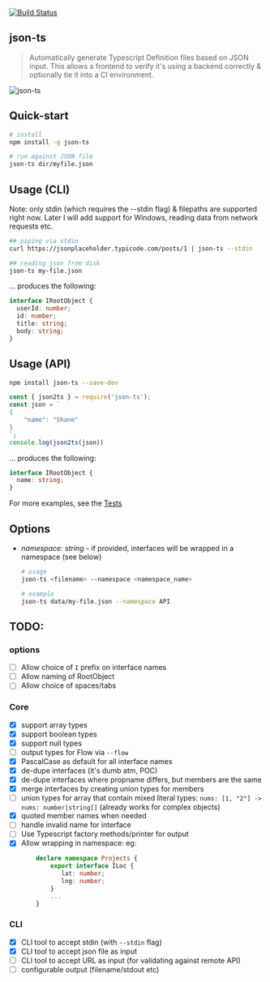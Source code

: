 [![Build Status](https://travis-ci.org/shakyShane/json-ts.svg?branch=master)](https://travis-ci.org/shakyShane/json-ts)

## json-ts

> Automatically generate Typescript Definition files based on JSON input. This allows
 a frontend to verify it's using a backend correctly & optionally tie it into a CI environment.
 
![json-ts](https://cdn.rawgit.com/shakyShane/json-ts/37ce9b2b/json-ts2.gif)
 
## Quick-start
```bash
# install
npm install -g json-ts

# run against JSON file
json-ts dir/myfile.json
```

## Usage (CLI)
Note: only stdin (which requires the --stdin flag) & filepaths are supported right now. 
Later I will add support for Windows, reading data from network requests etc.

```bash
## piping via stdin
curl https://jsonplaceholder.typicode.com/posts/1 | json-ts --stdin

## reading json from disk
json-ts my-file.json
```

... produces the following: 

```ts
interface IRootObject {
  userId: number;
  id: number;
  title: string;
  body: string;
}
```

## Usage (API)

```bash
npm install json-ts --save-dev
```

```js
const { json2ts } = require('json-ts');
const json = `
{
    "name": "Shane"
}
`;
console.log(json2ts(json))
```

... produces the following:

```ts
interface IRootObject {
  name: string;
}
```

For more examples, see the [Tests](https://github.com/shakyShane/json-ts/tree/master/__tests__) 

## Options

 - *namespace: string* - if provided, interfaces will be wrapped in a namespace (see below)
    ```bash
    # usage
    json-ts <filename> --namespace <namespace_name> 
    
    # example
    json-ts data/my-file.json --namespace API
    ```

## TODO:

### options

- [ ] Allow choice of `I` prefix on interface names
- [ ] Allow naming of RootObject
- [ ] Allow choice of spaces/tabs

### Core
- [x] support array types
- [x] support boolean types
- [x] support null types
- [ ] output types for Flow via `--flow`
- [x] PascalCase as default for all interface names
- [x] de-dupe interfaces (it's dumb atm, POC)
- [x] de-dupe interfaces where propname differs, but members are the same
- [x] merge interfaces by creating union types for members
- [ ] union types for array that contain mixed literal types: `nums: [1, "2"] -> nums: number|string[]`
      (already works for complex objects)
- [x] quoted member names when needed
- [ ] handle invalid name for interface
- [ ] Use Typescript factory methods/printer for output 
- [x] Allow wrapping in namespace: eg: 
    ```ts
        declare namespace Projects {
            export interface ILoc {
               lat: number;
               lng: number;
            }
            ...
        }
    ```
    
### CLI
- [x] CLI tool to accept stdin (with `--stdin` flag)
- [x] CLI tool to accept json file as input
- [ ] CLI tool to accept URL as input (for validating against remote API)
- [ ] configurable output (filename/stdout etc)

